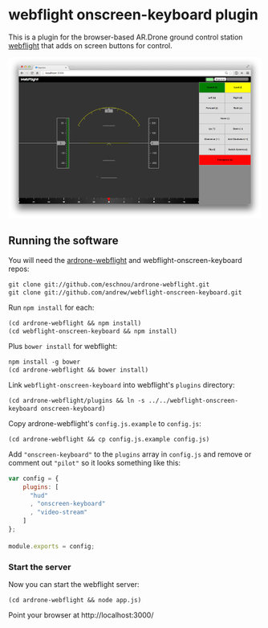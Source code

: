 # webflight onscreen-keyboard plugin

This is a plugin for the browser-based AR.Drone ground control station
[webflight](http://eschnou.github.io/ardrone-webflight/) that adds on screen buttons for control.

![Preview Image](screenshot.png)

## Running the software

You will need the
[ardrone-webflight](https://github.com/eschnou/ardrone-webflight) and
webflight-onscreen-keyboard repos:

```
git clone git://github.com/eschnou/ardrone-webflight.git
git clone git://github.com/andrew/webflight-onscreen-keyboard.git
```

Run `npm install` for each:

```
(cd ardrone-webflight && npm install)
(cd webflight-onscreen-keyboard && npm install)
```

Plus `bower install` for webflight:

```
npm install -g bower
(cd ardrone-webflight && bower install)
```

Link `webflight-onscreen-keyboard` into webflight's `plugins` directory:

```
(cd ardrone-webflight/plugins && ln -s ../../webflight-onscreen-keyboard onscreen-keyboard)
```

Copy ardrone-webflight's `config.js.example` to `config.js`:

```
(cd ardrone-webflight && cp config.js.example config.js)
```

Add `"onscreen-keyboard"` to the `plugins` array in `config.js`
and remove or comment out `"pilot"`
so it looks something like this:

```javascript
var config = {
    plugins: [
      "hud"
      , "onscreen-keyboard"
      , "video-stream"
    ]
};

module.exports = config;
```

### Start the server

Now you can start the webflight server:

```
(cd ardrone-webflight && node app.js)
```

Point your browser at http://localhost:3000/

